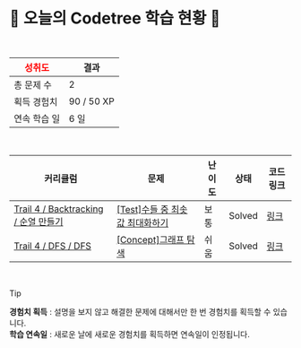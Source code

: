 # 🌲 오늘의 Codetree 학습 현황 🌲

<br />

| <span style="color:red;display:block;text-align:center;"> **성취도**</span> | 결과 |
|---|---|
| 총 문제 수 | 2 |
| 획득 경험치 | 90 / 50 XP |
| 연속 학습 일 | 6 일 |

<br />

|커리큘럼|문제|난이도|상태|코드 링크|
|---|---|---|---|---|
|[Trail 4 / Backtracking / 순열 만들기](https://https://en.codetree.ai/trail-info/intermediate-low/)|[[Test]수들 중 최솟값 최대화하기](https://https://en.codetree.ai/trails/complete/curated-cards/test-maximin-of-numbers/)|보통|Solved|[링크](https://github.com/CEO-Nick/For-Coding-Test/blob/main/250111/%EC%88%98%EB%93%A4%20%EC%A4%91%20%EC%B5%9C%EC%86%9F%EA%B0%92%20%EC%B5%9C%EB%8C%80%ED%99%94%ED%95%98%EA%B8%B0/maximin-of-numbers.java)|
|[Trail 4 / DFS / DFS](https://https://en.codetree.ai/trail-info/intermediate-low/)|[[Concept]그래프 탐색](https://https://en.codetree.ai/trails/complete/curated-cards/intro-graph-traversal/)|쉬움|Solved|[링크](https://github.com/CEO-Nick/For-Coding-Test/blob/main/250111/%EA%B7%B8%EB%9E%98%ED%94%84%20%ED%83%90%EC%83%89/graph-traversal.java)|


<br />

> [!TIP]
> **경험치 획득** : 설명을 보지 않고 해결한 문제에 대해서만 한 번 경험치를 획득할 수 있습니다.  
> **학습 연속일** : 새로운 날에 새로운 경험치를 획득하면 연속일이 인정됩니다.

